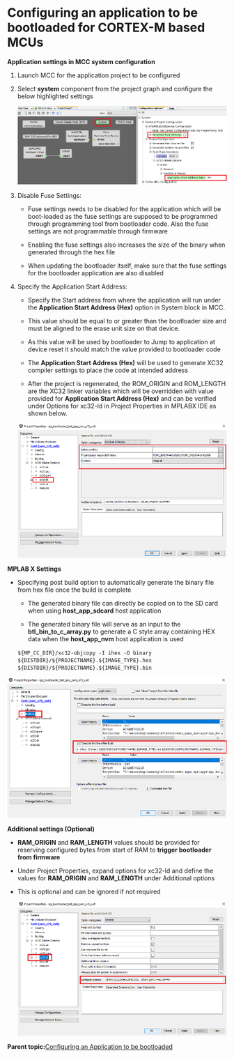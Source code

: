 # Configuring an application to be bootloaded for CORTEX-M based MCUs

**Application settings in MCC system configuration**

1.  Launch MCC for the application project to be configured

2.  Select **system** component from the project graph and configure the below highlighted settings

    ![application_config_mhc_setting](GUID-DBA3F78F-BB85-406E-B31B-3239E6C0A739-low.png)

3.  Disable Fuse Settings:

    -   Fuse settings needs to be disabled for the application which will be boot-loaded as the fuse settings are supposed to be programmed through programming tool from bootloader code. Also the fuse settings are not programmable through firmware

    -   Enabling the fuse settings also increases the size of the binary when generated through the hex file

    -   When updating the bootloader itself, make sure that the fuse settings for the bootloader application are also disabled

4.  Specify the Application Start Address:

    -   Specify the Start address from where the application will run under the **Application Start Address \(Hex\)** option in System block in MCC.

    -   This value should be equal to or greater than the bootloader size and must be aligned to the erase unit size on that device.

    -   As this value will be used by bootloader to Jump to application at device reset it should match the value provided to bootloader code

    -   The **Application Start Address \(Hex\)** will be used to generate XC32 compiler settings to place the code at intended address

    -   After the project is regenerated, the ROM\_ORIGIN and ROM\_LENGTH are the XC32 linker variables which will be overridden with value provided for **Application Start Address \(Hex\)** and can be verified under Options for xc32-ld in Project Properties in MPLABX IDE as shown below.

    ![application_config_xc32_ld_rom](GUID-9A3EB82F-5EEC-4753-B664-28CB873C1017-low.png)


**MPLAB X Settings**

-   Specifying post build option to automatically generate the binary file from hex file once the build is complete

    -   The generated binary file can directly be copied on to the SD card when using **host\_app\_sdcard** host application

    -   The generated binary file will serve as an input to the **btl\_bin\_to\_c\_array.py** to generate a C style array containing HEX data when the **host\_app\_nvm** host application is used

    `${MP_CC_DIR}/xc32-objcopy -I ihex -O binary ${DISTDIR}/${PROJECTNAME}.${IMAGE_TYPE}.hex ${DISTDIR}/${PROJECTNAME}.${IMAGE_TYPE}.bin`


![application_config_post_build_script](GUID-2A708733-555C-4556-A71B-19E10DC1CC9E-low.png)

**Additional settings \(Optional\)**

-   **RAM\_ORIGIN** and **RAM\_LENGTH** values should be provided for reserving configured bytes from start of RAM to **trigger bootloader from firmware**

-   Under Project Properties, expand options for xc32-ld and define the values for **RAM\_ORIGIN** and **RAM\_LENGTH** under Additional options

-   This is optional and can be ignored if not required

    ![application_config_xc32_ld_ram](GUID-65E8F239-7ADA-4855-A5C2-B31B339357D6-low.png)


**Parent topic:**[Configuring an Application to be bootloaded](GUID-A333CDE0-7A37-4364-A7BB-DA67208E45DD.md)

